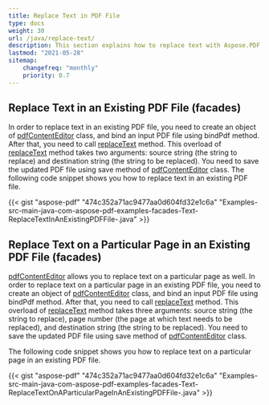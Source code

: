 ```yaml
---
title: Replace Text in PDF File
type: docs
weight: 30
url: /java/replace-text/
description: This section explains how to replace text with Aspose.PDF Facades - a toolset for popular operations with PDF.
lastmod: "2021-05-28"
sitemap:
    changefreq: "monthly"
    priority: 0.7
---
```


## Replace Text in an Existing PDF File (facades)

In order to replace text in an existing PDF file, you need to create an object of [pdfContentEditor](https://apireference.aspose.com/java/pdf/com.aspose.pdf.facades/PdfContentEditor) class, and bind an input PDF file using bindPdf method. After that, you need to call [replaceText](https://apireference.aspose.com/java/pdf/com.aspose.pdf.facades/PdfContentEditor#replaceText-java.lang.String-int-java.lang.String-) method. This overload of [replaceText](https://apireference.aspose.com/java/pdf/com.aspose.pdf.facades/PdfContentEditor#replaceText-java.lang.String-int-java.lang.String-) method takes two arguments: source string (the string to replace) and destination string (the string to be replaced). You need to save the updated PDF file using save method of [pdfContentEditor](https://apireference.aspose.com/java/pdf/com.aspose.pdf.facades/PdfContentEditor) class. The following code snippet shows you how to replace text in an existing PDF file.

{{< gist "aspose-pdf" "474c352a71ac9477aa0d604fd32e1c6a" "Examples-src-main-java-com-aspose-pdf-examples-facades-Text-ReplaceTextInAnExistingPDFFile-.java" >}}

## Replace Text on a Particular Page in an Existing PDF File (facades)

[pdfContentEditor](https://apireference.aspose.com/java/pdf/com.aspose.pdf.facades/PdfContentEditor) allows you to replace text on a particular page as well. In order to replace text on a particular page in an existing PDF file, you need to create an object of [pdfContentEditor](https://apireference.aspose.com/java/pdf/com.aspose.pdf.facades/PdfContentEditor) class, and bind an input PDF file using bindPdf method. After that, you need to call [replaceText](https://apireference.aspose.com/java/pdf/com.aspose.pdf.facades/PdfContentEditor#replaceText-java.lang.String-int-java.lang.String-) method. This overload of [replaceText](https://apireference.aspose.com/java/pdf/com.aspose.pdf.facades/PdfContentEditor#replaceText-java.lang.String-int-java.lang.String-) method takes three arguments: source string (the string to replace), page number (the page at which text needs to be replaced), and destination string (the string to be replaced). You need to save the updated PDF file using save method of [pdfContentEditor](https://apireference.aspose.com/java/pdf/com.aspose.pdf.facades/PdfContentEditor) class.

The following code snippet shows you how to replace text on a particular page in an existing PDF file.

{{< gist "aspose-pdf" "474c352a71ac9477aa0d604fd32e1c6a" "Examples-src-main-java-com-aspose-pdf-examples-facades-Text-ReplaceTextOnAParticularPageInAnExistingPDFFile-.java" >}}